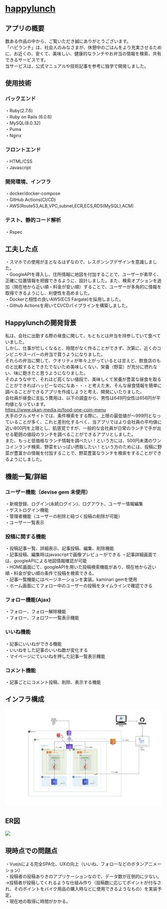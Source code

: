 # <a href="https://haplunch.com//">happylunch</a>

## アプリの概要
数ある作品の中から、ご覧いただき誠にありがとうございます。<br>
「ハピランチ」は、社会人のみなさまが、休憩中のごはんをより充実させるために、お近くの、安くて、美味しい、健康的なランチやお弁当の情報を検索、共有できるサービスです。<br>
当サービスは、公式マニュアルや技術記事を参考に独学で開発しました。<br>
## 使用技術
### バックエンド
・Ruby(2.7.6)<br>
・Ruby on Rails (6.0.6)<br>
・MySQL(8.0.32)<br>
・Puma<br>
・Nginx<br>
### フロントエンド
・HTML/CSS<br>
・Javascript<br>
### 開発環境、インフラ
・docker/docker-compose<br>
・GitHub Actions(CI/CD)<br>
・AWS(Route53,ALB,VPC,subnet,ECR,ECS,RDS(MySQL),ACM)<br>
### テスト、静的コード解析
・Rspec<br>
## 工夫した点
・スマホでの使用が主となるはずなので、レスポンシブデザインを意識しました。<br>
・GoogleAPIを導入し、住所情報に地図を付加することで、ユーザーが素早く、正確に位置情報を把握できるように、設計しました。また、検索オプションを追加（現在地から近い順・料金が安い順）することで、ユーザーが多角的に情報を取得できるようにし、利便性を高めました。<br>
・Dockerと相性の良いAWS(ECS Fargate)を採用しました。<br>
・Github Actionsを用いてCI/CDパイプラインを構築しました。<br>
## Happylunchの開発背景
私は、会社に出勤する際の昼食に関して、もともとは弁当を持参していて食べていました。<br>
しかし、仕事が忙しくなると、時間がなく作ることができず、次第に、近くのコンビニやスーパーの弁当で買うようになりました。<br>
それらの弁当に関して、クオリティが年々上がっているとは言えど、飲食店のものと比較するとできたでないため美味しくない、栄養（野菜）が充分に摂れない、味に飽きたと思うようになりました。<br>
そのような中で、それほど高くない値段で、美味しくて栄養が豊富な昼食を取ることができればハッピーなのになあ・・・と考えた末、そんな昼食情報を簡単に調べることができるアプリを作成しようと考え、開発にいたりました。<br>
会社員が昼食に支払う費用は、以下の調査から、男性は649円女性は656円が平均値となっています。<br>
https://www.okan-media.jp/food-one-coin-menu<br>
大手のグルメサイトでは、条件検索をする際に、上限の最低値が〜999円となっていることが多く、これと差別化するべく、当アプリではより会社員の平均値に近い800円を上限とし、肌感覚ですが、一般的な会社員が日常のランチで手が出せる範囲の値段のランチを調べることができるアプリとしました。<br>
また、もっと低価格なランチ情報を調べたい！という方には、500円未満のワンコインランチ検索、野菜をいっぱい摂取したい！という方のためには、投稿に野菜が豊富かの情報を付加することで、野菜豊富なランチを検索をすることができるようにしました。<br>
## 機能一覧/詳細
### ユーザー機能（devise gem 未使用）
・新規登録、ログイン(永続ログイン)、ログアウト、ユーザー情報編集<br>
・ゲストログイン機能<br>
・管理者機能（ユーザーの削除と紐づく投稿の削除が可能）<br>
・ユーザー一覧表示<br>
### 投稿に関する機能
・投稿記事一覧、詳細表示、記事投稿、編集、削除機能<br>
・記事投稿、編集時はjavascriptで画像プレビューができる
・記事詳細画面では、googleAPIによる地図情報確認が可能<br>
・HOME画面にて、googleAPIを用いた投稿検索機能があり、現在地から近い順・料金が安い順の条件で投稿を検索できる。<br>
・記事一覧機能にはページネーションを実装。kaminari gemを使用<br>
・ホーム画面にてフォロー中のユーザーの投稿をタイムラインで確認できる<br>
### フォロー機能(Ajax)
・フォロー、フォロー解除機能<br>
・フォロー、フォロワー一覧表示機能
### いいね機能
・記事にいいねができる機能<br>
・いいねをした記事のいいね数が変化する<br>
・マイページにていいねを押した記事一覧表示機能
### コメント機能
・記事ごとにコメント投稿、削除、表示する機能
## インフラ構成
<img src= '/README_images/インフラ構成図.png' >

## ER図
<img src= '/README_images/ER図.png' >

## 現時点での問題点
・Vuejsによる完全SPA化、UXの向上（いいね、フォローなどのボタンアニメーション）<br>
・投稿者の投稿ありきのアプリケーションなので、データ数が圧倒的に少ない。<br>
→投稿者が投稿してくれるような仕組み作り（投稿数に応じてポイントが付与され、そのポイントをバイク用品の購入時などに使用できるようなもの）を実装予定。<br>
・現在地の取得に時間がかかる。<br>
